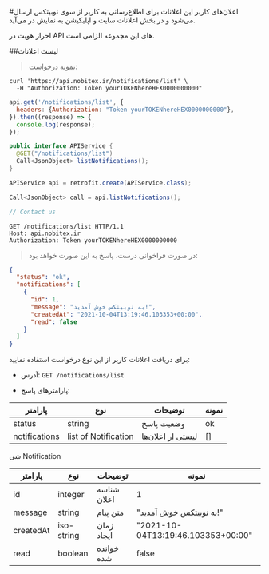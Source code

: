 #اعلان‌های کاربر
این اعلانات برای اطلاع‌رسانی به کاربر از سوی نوبیتکس ارسال می‌شود و در بخش اعلانات سایت و اپلیکیشن به نمایش در می‌آید.

<aside class="notice">
احراز هویت در API های این مجموعه الزامی است.
</aside>

##لیست اعلانات

>نمونه درخواست: 

```shell
curl 'https://api.nobitex.ir/notifications/list' \
  -H "Authorization: Token yourTOKENhereHEX0000000000"
```

```javascript
api.get('/notifications/list', {
  headers: {Authorization: "Token yourTOKENhereHEX0000000000"},
}).then((response) => {
  console.log(response);
});
```

```java
public interface APIService {
  @GET("/notifications/list")
  Call<JsonObject> listNotifications();
}

APIService api = retrofit.create(APIService.class);

Call<JsonObject> call = api.listNotifications();
```

```swift
// Contact us
```

```plaintext
GET /notifications/list HTTP/1.1
Host: api.nobitex.ir
Authorization: Token yourTOKENhereHEX0000000000
```

> در صورت فراخوانی درست، پاسخ به این صورت خواهد بود:

```json
{
  "status": "ok",
  "notifications": [
    {
      "id": 1,
      "message": "به نوبیتکس خوش آمدید!",
      "createdAt": "2021-10-04T13:19:46.103353+00:00",
      "read": false
    }
  ]
}
```

برای دریافت اعلانات کاربر از این نوع درخواست استفاده نمایید:

* آدرس: `GET /notifications/list`

* پارامترهای پاسخ:

پارامتر | نوع | توضیحات | نمونه
------- | ---- | --------- | ---------
status | string | وضعیت پاسخ | ok
notifications | list of Notification | لیستی از اعلان‌ها | []

شی Notification

پارامتر | نوع | توضیحات | نمونه
------- | ---- | --------- | ---------
id | integer | شناسه اعلان | 1
message | string | متن پیام | "به نوبیتکس خوش آمدید!"
createdAt | iso-string | زمان ایجاد | "2021-10-04T13:19:46.103353+00:00"
read | boolean | خوانده شده | false
